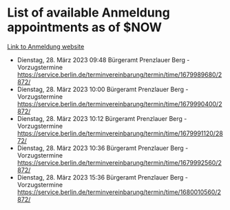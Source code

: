 # List of available Anmeldung appointments as of $NOW
[Link to Anmeldung website](https://service.berlin.de/terminvereinbarung/termin/tag.php?termin=1&anliegen[]=120686&dienstleisterlist=122210,122217,327316,122219,327312,122227,327314,122231,327346,122243,327348,122254,122252,329742,122260,329745,122262,329748,122271,327278,122273,327274,122277,327276,330436,122280,327294,122282,327290,122284,327292,122291,327270,122285,327266,122286,327264,122296,327268,150230,329760,122297,327286,122294,327284,122312,329763,122314,329775,122304,327330,122311,327334,122309,327332,317869,122281,327352,122279,329772,122283,122276,327324,122274,327326,122267,329766,122246,327318,122251,327320,122257,327322,122208,327298,122226,327300&herkunft=http%3A%2F%2Fservice.berlin.de%2Fdienstleistung%2F120686%2F)
- Dienstag, 28. März 2023 09:48 Bürgeramt Prenzlauer Berg - Vorzugstermine https://service.berlin.de/terminvereinbarung/termin/time/1679989680/2872/
- Dienstag, 28. März 2023 10:00 Bürgeramt Prenzlauer Berg - Vorzugstermine https://service.berlin.de/terminvereinbarung/termin/time/1679990400/2872/
- Dienstag, 28. März 2023 10:12 Bürgeramt Prenzlauer Berg - Vorzugstermine https://service.berlin.de/terminvereinbarung/termin/time/1679991120/2872/
- Dienstag, 28. März 2023 10:36 Bürgeramt Prenzlauer Berg - Vorzugstermine https://service.berlin.de/terminvereinbarung/termin/time/1679992560/2872/
- Dienstag, 28. März 2023 15:36 Bürgeramt Prenzlauer Berg - Vorzugstermine https://service.berlin.de/terminvereinbarung/termin/time/1680010560/2872/
